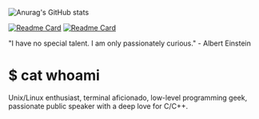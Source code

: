 ![Anurag's GitHub stats](https://github-readme-stats.vercel.app/api?username=horanmustaplot&show_icons=true&theme=github_dark)

[![Readme Card](https://github-readme-stats.vercel.app/api/pin/?username=horanmustaplot&repo=xnvim&theme=github_dark)](https://github.com/horanmustaplot/xnvim) [![Readme Card](https://github-readme-stats.vercel.app/api/pin/?username=horanmustaplot&repo=xnvim&theme=github_dark)](https://github.com/horanmustaplot/xcarbon)

"I have no special talent. I am only passionately curious." - Albert Einstein

# $ cat whoami

Unix/Linux enthusiast, terminal aficionado, low-level programming geek, passionate public speaker with a deep love for C/C++.
